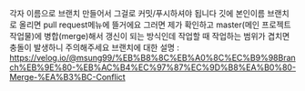 각자 이름으로 브랜치 만들어서 그걸로 커밋/푸시하셔야 됩니다
깃에 본인이름 브랜치로 올리면 pull request메뉴에 뜰거에요
그러면 제가 확인하고 master(메인 프로젝트 작업물)에 병합(merge)해서 갱신이 되는 방식인데
작업할 때 작업하는 범위가 겹치면 충돌이 발생하니 주의해주세요
브랜치에 대한 설명 : https://velog.io/@msung99/%EB%B8%8C%EB%A0%8C%EC%B9%98Branch%EB%9E%80-%EB%AC%B4%EC%97%87%EC%9D%B8%EA%B0%80-Merge-%EA%B3%BC-Conflict
